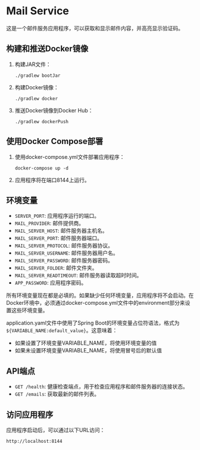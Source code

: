 # Mail Service

这是一个邮件服务应用程序，可以获取和显示邮件内容，并高亮显示验证码。

## 构建和推送Docker镜像

1. 构建JAR文件：
   ```
   ./gradlew bootJar
   ```

2. 构建Docker镜像：
   ```
   ./gradlew docker
   ```

3. 推送Docker镜像到Docker Hub：
   ```
   ./gradlew dockerPush
   ```

## 使用Docker Compose部署

1. 使用docker-compose.yml文件部署应用程序：
   ```
   docker-compose up -d
   ```

2. 应用程序将在端口8144上运行。

## 环境变量

- `SERVER_PORT`: 应用程序运行的端口。
- `MAIL_PROVIDER`: 邮件提供商。
- `MAIL_SERVER_HOST`: 邮件服务器主机名。
- `MAIL_SERVER_PORT`: 邮件服务器端口。
- `MAIL_SERVER_PROTOCOL`: 邮件服务器协议。
- `MAIL_SERVER_USERNAME`: 邮件服务器用户名。
- `MAIL_SERVER_PASSWORD`: 邮件服务器密码。
- `MAIL_SERVER_FOLDER`: 邮件文件夹。
- `MAIL_SERVER_READTIMEOUT`: 邮件服务器读取超时时间。
- `APP_PASSWORD`: 应用程序密码。

所有环境变量现在都是必填的。如果缺少任何环境变量，应用程序将不会启动。在Docker环境中，必须通过docker-compose.yml文件中的environment部分来设置这些环境变量。

application.yaml文件中使用了Spring Boot的环境变量占位符语法，格式为`${VARIABLE_NAME:default_value}`。这意味着：
- 如果设置了环境变量VARIABLE_NAME，将使用环境变量的值
- 如果未设置环境变量VARIABLE_NAME，将使用冒号后的默认值

## API端点

- `GET /health`: 健康检查端点，用于检查应用程序和邮件服务器的连接状态。
- `GET /emails`: 获取最新的邮件列表。

## 访问应用程序

应用程序启动后，可以通过以下URL访问：

```
http://localhost:8144
```